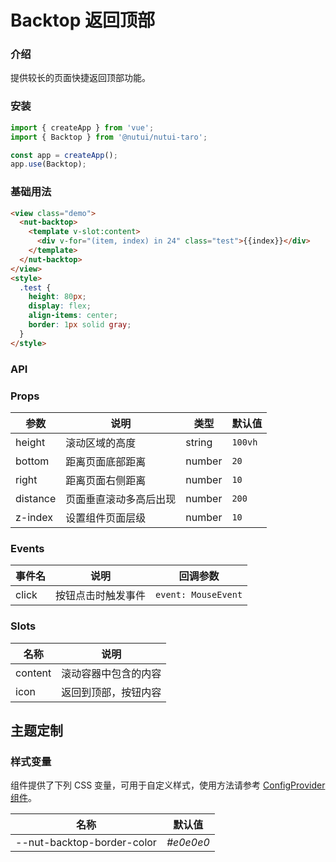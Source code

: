 # Backtop 返回顶部

### 介绍

提供较长的页面快捷返回顶部功能。

### 安装

```js
import { createApp } from 'vue';
import { Backtop } from '@nutui/nutui-taro';

const app = createApp();
app.use(Backtop);
```

### 基础用法

```html
<view class="demo">
  <nut-backtop>
    <template v-slot:content>
      <div v-for="(item, index) in 24" class="test">{{index}}</div>
    </template>
  </nut-backtop>
</view>
<style>
  .test {
    height: 80px;
    display: flex;
    align-items: center;
    border: 1px solid gray;
  }
</style>
```

### API

### Props

| 参数     | 说明                   | 类型   | 默认值  |
| -------- | ---------------------- | ------ | ------- |
| height   | 滚动区域的高度         | string | `100vh` |
| bottom   | 距离页面底部距离       | number | `20`    |
| right    | 距离页面右侧距离       | number | `10`    |
| distance | 页面垂直滚动多高后出现 | number | `200`   |
| z-index  | 设置组件页面层级       | number | `10`    |

### Events

| 事件名 | 说明               | 回调参数            |
| ------ | ------------------ | ------------------- |
| click  | 按钮点击时触发事件 | `event: MouseEvent` |

### Slots

| 名称    | 说明                 |
| ------- | -------------------- |
| content | 滚动容器中包含的内容 |
| icon    | 返回到顶部，按钮内容 |

## 主题定制

### 样式变量

组件提供了下列 CSS 变量，可用于自定义样式，使用方法请参考 [ConfigProvider 组件](#/zh-CN/component/configprovider)。

| 名称                       | 默认值    |
| -------------------------- | --------- |
| --nut-backtop-border-color | _#e0e0e0_ |
